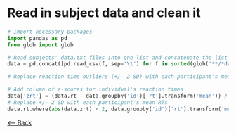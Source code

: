 # Read in subject data and clean it


```python
# Import necessary packages 
import pandas as pd
from glob import glob
```


```python
# Read subjects' data.txt files into one list and concatenate the list into one DataFrame, data
data = pd.concat([pd.read_csv(f, sep='\t') for f in sorted(glob('**/*data.txt'))], ignore_index=True)
```


```python
# Replace reaction time outliers (+/- 2 SD) with each participant's mean reaction times

# Add column of z-scores for individual's reaction times
data['zrt'] = (data.rt - data.groupby('id')['rt'].transform('mean')) / data.groupby('id')['rt'].transform('std')
# Replace +/- 2 SD with each participant's mean RTs
data.rt.where(abs(data.zrt) < 2, data.groupby('id')['rt'].transform('mean'), inplace=True, axis = 0)
```

[⟵ Back](https://arlenejiang.github.io/arlenejiang/)
